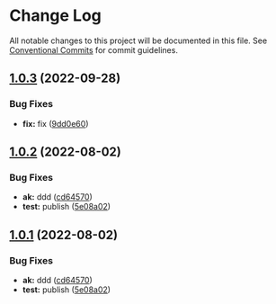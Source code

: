 # Change Log

All notable changes to this project will be documented in this file.
See [Conventional Commits](https://conventionalcommits.org) for commit guidelines.

## [1.0.3](https://github.com/SparkParis/lerna-cli/compare/@union-cli/app-ant-design-rewired@1.0.2...@union-cli/app-ant-design-rewired@1.0.3) (2022-09-28)


### Bug Fixes

* **fix:** fix ([9dd0e60](https://github.com/SparkParis/lerna-cli/commit/9dd0e60b9801faf8cc52ff34db34a9551c47fd96))






## [1.0.2](https://gitee.com/sparkparis123/lerna-cli/compare/@union-cli/app-ant-design-rewired@1.0.1...@union-cli/app-ant-design-rewired@1.0.2) (2022-08-02)


### Bug Fixes

* **ak:** ddd ([cd64570](https://gitee.com/sparkparis123/lerna-cli/commits/cd645707c68574971bdde3e82062d12ea1fede41))
* **test:** publish ([5e08a02](https://gitee.com/sparkparis123/lerna-cli/commits/5e08a02e1dbf25a2d378ca8804957391e8a6d8e9))





## [1.0.1](https://gitee.com/sparkparis123/lerna-cli/compare/@union-cli/app-ant-design-rewired@1.0.1...@union-cli/app-ant-design-rewired@1.0.1) (2022-08-02)


### Bug Fixes

* **ak:** ddd ([cd64570](https://gitee.com/sparkparis123/lerna-cli/commits/cd645707c68574971bdde3e82062d12ea1fede41))
* **test:** publish ([5e08a02](https://gitee.com/sparkparis123/lerna-cli/commits/5e08a02e1dbf25a2d378ca8804957391e8a6d8e9))

